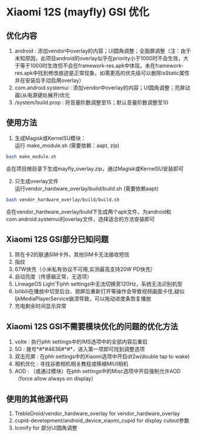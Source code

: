 # Xiaomi 12S (mayfly) GSI 优化

## 优化内容
1. android : 添加vendor中overlay的内容；UI圆角调整；全面屏调整（注：由于未知原因，此项目android的overlay似乎在priority小于1000时不会生效，大于等于1000时生效但不会在framework-res.apk中体现，未在framework-res.apk中找到修改痕迹是正常现象。如需更高的优先级可以删除isStatic属性并在安装后手动启用overlay）
2. com.android.systemui : 添加vendor中overlay的内容；UI圆角调整；亮屏动画(从电源键处展开)优化
3. /system/build.prop : 将音量阶数调整至15；默认音量阶数调整至10

## 使用方法
1. 生成Magisk或KernelSU模块：  
运行 make_module.sh (需要依赖：aapt, zip)  
```bash
bash make_module.sh
```  
会在项目根目录下生成mayfly_overlay.zip，通过Magisk或KernelSU安装即可

2. 只生成overlay文件  
运行vendor_hardware_overlay/build/build.sh (需要依赖aapt)  
```bash
bash vendor_hardware_overlay/build/build.sh
```  
会在vendor_hardware_overlay/build下生成两个apk文件，为android和com.android.systemui的overlay文件，选择适合的方法安装即可

## Xiaomi 12S GSI部分已知问题
1. 除在卡2的联通SIM卡外，其他SIM卡无法接收短信
2. 指纹
3. 67W快充（小米私有协议不可用,实测最高支持20W PD快充）
4. 自动亮度（传感器正常，无选项）
5. LineageOS Light下phh settings中无法切换至120Hz，系统无法识别机型
6. bilibili在播放中切至后台、锁屏后重新打开等操作会导致视频画面卡住,疑似IjkMediaPlayerService崩溃导致，可以拖动进度条恢复播放
7. 充电剩余时间显示异常

## Xiaomi 12S GSI不需要模块优化的问题的优化方法
1. volte : 执行phh settings中的IMS选项中的全部内容后重启
2. 5G : 拨号\*#\*#4636#\*#\*，进入第一项即可找到调整选项
3. 双击亮屏 : 在phh settings中的Xiaomi选项中开启dt2w(double tap to wake)
4. 相机优化 : 寻找谷歌相机相关教程或移植MIUI相机
5. AOD : （或通过模块）在phh settings中的Misc选项中开启强制允许AOD（force allow always on display）

## 使用的其他源代码
1. TrebleDroid/vendor_hardware_overlay for vendor_hardware_overlay
2. cupid-development/android_device_xiaomi_cupid for display cutout参数
3. Iconify for 部分UI圆角调整
